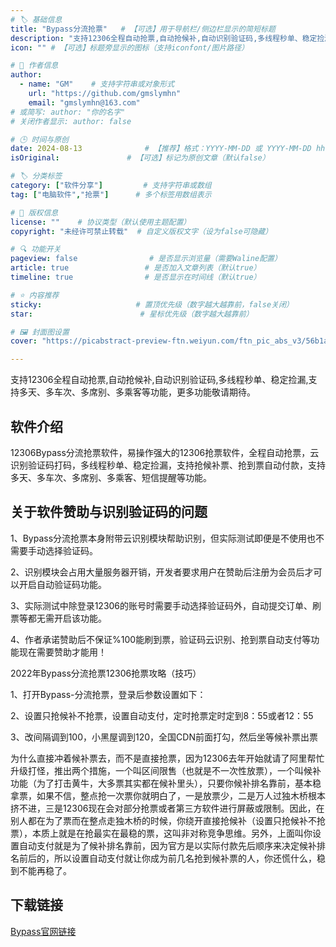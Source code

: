 ```yaml
---
# 🏷️ 基础信息
title: "Bypass分流抢票"   # 【可选】用于导航栏/侧边栏显示的简短标题
description: "支持12306全程自动抢票,自动抢候补,自动识别验证码,多线程秒单、稳定捡漏,支持多天、多车次、多席别、多乘客等功能，更多功能敬请期待。" # 【SEO优化】用于搜索引擎显示的描述
icon: "" # 【可选】标题旁显示的图标（支持iconfont/图片路径）

# 👤 作者信息
author: 
  - name: "GM"    # 支持字符串或对象形式
    url: "https://github.com/gmslymhn" 
    email: "gmslymhn@163.com"
# 或简写: author: "你的名字" 
# 关闭作者显示: author: false

# 🕒 时间与原创
date: 2024-08-13              # 【推荐】格式：YYYY-MM-DD 或 YYYY-MM-DD hh:mm:ss
isOriginal:               # 【可选】标记为原创文章（默认false）

# 🏷️ 分类标签
category: ["软件分享"]         # 支持字符串或数组
tag: ["电脑软件","抢票"]      # 多个标签用数组表示

# 📜 版权信息
license: ""    # 协议类型（默认使用主题配置）
copyright: "未经许可禁止转载"  # 自定义版权文字（设为false可隐藏）

# 🔍 功能开关
pageview: false                # 是否显示浏览量（需要Waline配置）
article: true                 # 是否加入文章列表（默认true）
timeline: true                # 是否显示在时间线（默认true）

# ⭐ 内容推荐
sticky:                     # 置顶优先级（数字越大越靠前，false关闭）
star:                        # 星标优先级（数字越大越靠前）

# 🖼️ 封面图设置
cover: "https://picabstract-preview-ftn.weiyun.com/ftn_pic_abs_v3/56b1addc34b72f4ad0440f3c396f87d2c42b0164e7df6c8e25f67d3fb10478ff9b90b2c160a478da338098773da0d41e?pictype=scale&from=30013&version=3.3.3.3&fname=2024-08-13hPPVn.png&size=750"  # 文章卡片封面图（建议尺寸：1200×600）

---
```

支持12306全程自动抢票,自动抢候补,自动识别验证码,多线程秒单、稳定捡漏,支持多天、多车次、多席别、多乘客等功能，更多功能敬请期待。
<!-- more -->
## 软件介绍
12306Bypass分流抢票软件，易操作强大的12306抢票软件，全程自动抢票，云识别验证码打码，多线程秒单、稳定捡漏，支持抢候补票、抢到票自动付款，支持多天、多车次、多席别、多乘客、短信提醒等功能。
## 关于软件赞助与识别验证码的问题
1、Bypass分流抢票本身附带云识别模块帮助识别，但实际测试即便是不使用也不需要手动选择验证码。

2、识别模块会占用大量服务器开销，开发者要求用户在赞助后注册为会员后才可以开启自动验证码功能。

3、实际测试中除登录12306的账号时需要手动选择验证码外，自动提交订单、刷票等都无需开启该功能。

4、作者承诺赞助后不保证%100能刷到票，验证码云识别、抢到票自动支付等功能现在需要赞助才能用！

2022年Bypass分流抢票12306抢票攻略（技巧）

1、打开Bypass-分流抢票，登录后参数设置如下：

2、设置只抢候补不抢票，设置自动支付，定时抢票定时定到8：55或者12：55

3、改间隔调到100，小黑屋调到120，全国CDN前面打勾，然后坐等候补票出票

为什么直接冲着候补票去，而不是直接抢票，因为12306去年开始就请了阿里帮忙升级打怪，推出两个措施，一个叫区间限售（也就是不一次性放票），一个叫候补功能（为了打击黄牛，大多票其实都在候补里头），只要你候补排名靠前，基本稳拿票，如果不信，整点抢一次票你就明白了，一是放票少，二是万人过独木桥根本挤不进，三是12306现在会对部分抢票或者第三方软件进行屏蔽或限制。因此，在别人都在为了票而在整点走独木桥的时候，你绕开直接抢候补（设置只抢候补不抢票），本质上就是在抢最实在最稳的票，这叫非对称竞争思维。另外，上面叫你设置自动支付就是为了候补排名靠前，因为官方是以实际付款先后顺序来决定候补排名前后的，所以设置自动支付就让你成为前几名抢到候补票的人，你还慌什么，稳到不能再稳了。
## 下载链接
[Bypass官网链接](https://www.bypass.cn/)